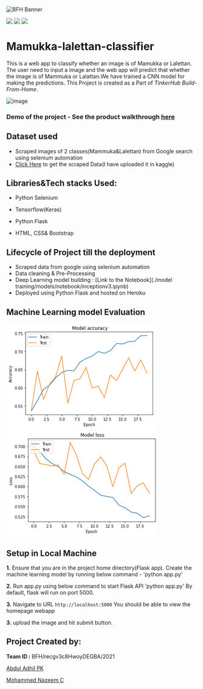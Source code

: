 ![BFH Banner](https://trello-attachments.s3.amazonaws.com/542e9c6316504d5797afbfb9/542e9c6316504d5797afbfc1/39dee8d993841943b5723510ce663233/Frame_19.png)

![](https://img.shields.io/badge/Made%20with-Jupyter-orange?style=for-the-badge&logo=Jupyter)
![](https://img.shields.io/badge/Python-14354C?style=for-the-badge&logo=python&logoColor=white)
![](https://img.shields.io/badge/Flask-000000?style=for-the-badge&logo=flask&logoColor=white)

# Mamukka-lalettan-classifier
This is a web app to classify whether an image is of Mamukka or Lalettan. The user need to input a image and the web app will predict that whether the image is of Mammuka or Lalattan.We have trained a CNN model for making the predictions. This Project is created as a Part of *TinkerHub Build-From-Home*.

![image](https://user-images.githubusercontent.com/65992809/118422630-38192180-b6e1-11eb-8ca7-cd1ec616fbe4.png)

### **Demo of the project -** See the product walkthrough [here](https://www.loom.com/share/3f6d984d117542e2b33257d6424d74a8)


## Dataset used
 - Scraped images of 2 classes(Mammuka&Lalettan) from Google search using selenium automation
 - [Click Here](https://www.kaggle.com/abduladhilpk/mammukalalettan) to get the scraped Data(I have uploaded it in kaggle)

## Libraries&Tech stacks Used:

 - Python Selenium 
  
 - Tensorflow(Keras)

 - Python Flask

 - HTML, CSS& Bootstrap

## Lifecycle of Project till the deployment

 - Scraped data from google using selenium automation
 - Data cleaning & Pre-Processing
 - Deep Learning model building : [Link to the Notebook](./model training/models/notebook/inceptionv3.ipynb)
 - Deployed using Python Flask and hosted on Heroku

## Machine Learning model Evaluation

![](./.data/acuu.png)
![](./.data/loss.png)

## Setup in Local Machine

**1.** Ensure that you are in the project home directory(Flask app). Create the machine learning model by running below command -
'python app.py'

**2.** Run app.py using below command to start Flask API
'python app.py'
By default, flask will run on port 5000.

**3.** Navigate to URL `http://localhost:5000`
You should be able to view the homepage webapp

**3.** upload the image and hit submit button.

## Project Created by:

 **Team ID :** BFH/recgv3c8HwoyDEGBA/2021


[Abdul Adhil PK](https://github.com/adhilcodes)

[Mohammed Nazeem C](https://github.com/nazeem-c)
